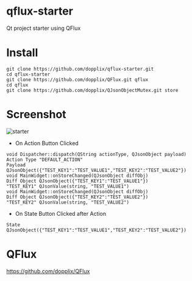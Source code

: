 # qflux-starter

Qt project starter using QFlux

# Install

```
git clone https://github.com/dopplix/qflux-starter.git
cd qflux-starter
git clone https://github.com/dopplix/QFlux.git qflux
cd qflux
git clone https://github.com/dopplix/QJsonObjectMutex.git store
```

# Screenshot

![starter](https://user-images.githubusercontent.com/31100072/88903280-692d8000-d28e-11ea-9b2b-34c25dfca10c.PNG)

- On Action Button Clicked

```
void Dispatcher::dispatch(QString actionType, QJsonObject payload)
Action Type "DEFAULT_ACTION"
Payload QJsonObject({"TEST_KEY1":"TEST_VALUE1","TEST_KEY2":"TEST_VALUE2"})
void MainWidget::onStoreChanged(QJsonObject diffObj)
Diff Object QJsonObject({"TEST_KEY1":"TEST_VALUE1"})
"TEST_KEY1" QJsonValue(string, "TEST_VALUE1")
void MainWidget::onStoreChanged(QJsonObject diffObj)
Diff Object QJsonObject({"TEST_KEY2":"TEST_VALUE2"})
"TEST_KEY2" QJsonValue(string, "TEST_VALUE2")
```

- On State Button Clicked after Action
```
State QJsonObject({"TEST_KEY1":"TEST_VALUE1","TEST_KEY2":"TEST_VALUE2"})
```

# QFlux
https://github.com/dopplix/QFlux
